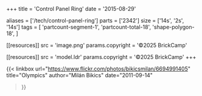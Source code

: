 +++
title = 'Control Panel Ring'
date  = '2015-08-29'

aliases = ['/tech/control-panel-ring']
parts = ['2342']
size  = ['14s', '2s', '14s']
tags  = [
  'partcount-segment-1',
  'partcount-total-18',
  'shape-polygon-18',
]

[[resources]]
src              = 'image.png'
params.copyright = '©2025 BrickCamp'

[[resources]]
src              = 'model.ldr'
params.copyright = '©2025 BrickCamp'
+++

{{< linkbox
    url="https://www.flickr.com/photos/bikicsmilan/6694991405"
    title="Olympics"
    author="Milán Bikics"
    date="2011-09-14"
>}}
